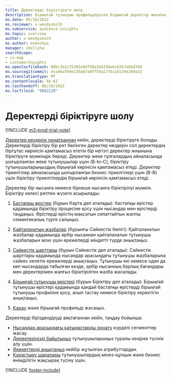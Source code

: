 ```yaml
---
title: Деректерді біріктіруге шолу
description: Бірыңғай тұтынушы профильдерінің бірыңғай деректер жинағын жасау үшін деректеріңізбен деректерді біріктіру процесінен өтіңіз.
ms.date: 05/10/2022
ms.reviewer: v-wendysmith
ms.subservice: audience-insights
ms.topic: overview
author: v-wendysmith
ms.author: mukeshpo
manager: shellyha
searchScope:
- ci-map
- customerInsights
ms.openlocfilehash: 0dbc3b2c75365e94758a1b6330e8cb557e6bd768
ms.sourcegitcommit: dca46afb9e23ba87a0ff59a1776c1d139e209a32
ms.translationtype: MT
ms.contentlocale: kk-KZ
ms.lasthandoff: 06/29/2022
ms.locfileid: "9082220"
---
```

# <a name="data-unification-overview"></a>Деректерді біріктіруге шолу

[!INCLUDE [m3-prod-trial-note](includes/m3-prod-trial-note.md)]

[Деректер көздерін орнатқаннан](data-sources.md) кейін, деректерді біріктіруге болады. Деректерді біріктіру бір рет бөлінген деректер көздерін сол деректердің біртұтас көрінісін қамтамасыз ететін бір негізгі деректер жиынына біріктіруге мүмкіндік береді. Деректер жеке тұлғалардың айналасында шоғырланған жеке тұтынушылар үшін (B-to-C), біріктіру тұтынушыларыңыздың бірыңғай көрінісін қамтамасыз етеді. Деректер тіркелгілер айналасында шоғырланған бизнес тіркелгілері үшін (B-B) үшін біріктіру тіркелгілердің бірыңғай көрінісін қамтамасыз етеді.

Деректер бір нысанға немесе бірнеше нысанға біріктірілуі мүмкін. Біріктіру келесі ретпен жүзеге асырылады:

1. [Бастапқы өрістер](map-entities.md) (бұрын Карта деп аталады): бастапқы өрістер қадамында біріктіру процесіне қосу үшін нысандар мен өрістерді таңдаңыз. Өрістерді өрістің мақсатын сипаттайтын жалпы семантикалық түрге салыңыз.

1. [Қайталанатын жазбалар](remove-duplicates.md) (бұрынғы Сәйкестік бөлігі): Қайталанатын жазбалар қадамында әрбір нысаннан қайталанатын тұтынушы жазбаларын жою үшін ережелерді міндетті түрде анықтаңыз.

1. [Сәйкестік шарттары](match-entities.md) (бұрын Сәйкестік деп аталады): Сәйкестік шарттары қадамында нысандар арасындағы тұтынушы жазбаларына сәйкес келетін ережелерді анықтаңыз. Тұтынушы екі немесе одан да көп нысандарда табылған кезде, әрбір нысанның барлық бағандары мен деректерімен жалғыз біріктірілген жазба жасалады.

1. [Бірыңғай тұтынушы өрістері](merge-entities.md) (бұрын Біріктіру деп аталады): Бірыңғай тұтынушы өрістері қадамында қандай бастапқы өрістерді бірыңғай тұтынушы профиліне қосу, алып тастау немесе біріктіру керектігін анықтаңыз.  

1. [Қарау](review-unification.md) және бірыңғай профильді жасаңыз.

Деректерді біріздендіруді аяқтағаннан кейін, таңдау бойынша:

- [Нысандар арасындағы қатынастарды орнату](relationships.md) күрделі сегменттер жасау.
- [Деректеріңізді байытыңыз](enrichment-hub.md) тұтынушыларыңыз туралы кеңірек түсінік алу үшін.
- [Әрекеттерді анықтаңыз](activities.md) кейбір жұтылған атрибуттардан.
- [Құрастыру шаралары](measures.md) тұтынушылардың мінез-құлқын және бизнес өнімділігін жақсырақ түсіну үшін.

[!INCLUDE [footer-include](includes/footer-banner.md)]
